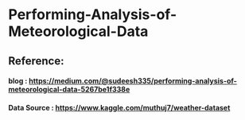 # Performing-Analysis-of-Meteorological-Data
## Reference:
#### blog : https://medium.com/@sudeesh335/performing-analysis-of-meteorological-data-5267be1f338e 
#### Data Source : https://www.kaggle.com/muthuj7/weather-dataset
